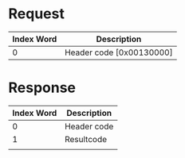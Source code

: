 # Request

| Index Word | Description                |
|------------|----------------------------|
| 0          | Header code \[0x00130000\] |

# Response

| Index Word | Description |
|------------|-------------|
| 0          | Header code |
| 1          | Resultcode  |
|            |             |